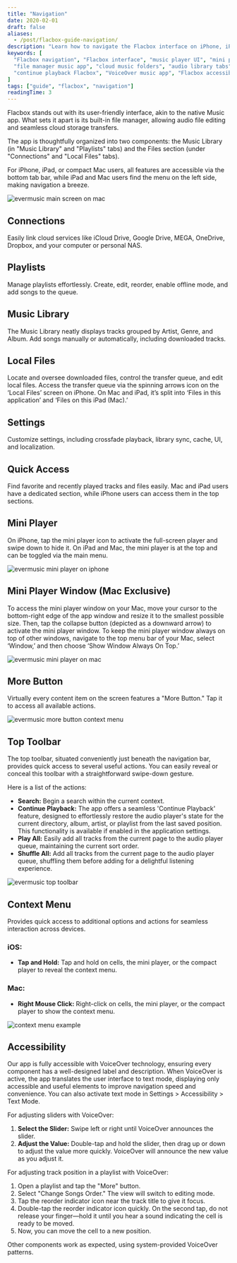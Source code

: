 ```yaml
---
title: "Navigation"
date: 2020-02-01
draft: false
aliases:
  - /post/flacbox-guide-navigation/
description: "Learn how to navigate the Flacbox interface on iPhone, iPad, and Mac. This guide covers Music Library, Local Files, Playlists, Settings, the mini player, top toolbar, and VoiceOver accessibility features."
keywords: [
  "Flacbox navigation", "Flacbox interface", "music player UI", "mini player iOS Mac",
  "file manager music app", "cloud music folders", "audio library tabs", 
  "continue playback Flacbox", "VoiceOver music app", "Flacbox accessibility"
]
tags: ["guide", "flacbox", "navigation"]
readingTime: 3
---
```


Flacbox stands out with its user-friendly interface, akin to the native Music app. What sets it apart is its built-in file manager, allowing audio file editing and seamless cloud storage transfers.

The app is thoughtfully organized into two components: the Music Library (in "Music Library" and "Playlists" tabs) and the Files section (under "Connections" and "Local Files" tabs).

For iPhone, iPad, or compact Mac users, all features are accessible via the bottom tab bar, while iPad and Mac users find the menu on the left side, making navigation a breeze.

![evermusic main screen on mac](21260c_1df3c22f20c64d13a7fc4de8052799b0~mv2.png)

## Connections

Easily link cloud services like iCloud Drive, Google Drive, MEGA, OneDrive, Dropbox, and your computer or personal NAS.

## Playlists

Manage playlists effortlessly. Create, edit, reorder, enable offline mode, and add songs to the queue.

## Music Library

The Music Library neatly displays tracks grouped by Artist, Genre, and Album. Add songs manually or automatically, including downloaded tracks.

## Local Files

Locate and oversee downloaded files, control the transfer queue, and edit local files. Access the transfer queue via the spinning arrows icon on the ‘Local Files’ screen on iPhone. On Mac and iPad, it’s split into ‘Files in this application’ and ‘Files on this iPad (Mac).’

## Settings

Customize settings, including crossfade playback, library sync, cache, UI, and localization.

## Quick Access

Find favorite and recently played tracks and files easily. Mac and iPad users have a dedicated section, while iPhone users can access them in the top sections.

## Mini Player

On iPhone, tap the mini player icon to activate the full-screen player and swipe down to hide it. On iPad and Mac, the mini player is at the top and can be toggled via the main menu.

![evermusic mini player on iphone](21260c_cb4ce9f954e246a09648bcf570a135ab~mv2.jpeg)

## Mini Player Window (Mac Exclusive)

To access the mini player window on your Mac, move your cursor to the bottom-right edge of the app window and resize it to the smallest possible size. Then, tap the collapse button (depicted as a downward arrow) to activate the mini player window. To keep the mini player window always on top of other windows, navigate to the top menu bar of your Mac, select ‘Window,’ and then choose ‘Show Window Always On Top.’

![evermusic mini player on mac](21260c_cba48622aaa54e8f9491bbf181bb7f41~mv2.png)

## More Button

Virtually every content item on the screen features a "More Button." Tap it to access all available actions.

![evermusic more button context menu](21260c_03c3140f30644909b6b6ee7ba8ec89de~mv2.png)

## Top Toolbar

The top toolbar, situated conveniently just beneath the navigation bar, provides quick access to several useful actions. You can easily reveal or conceal this toolbar with a straightforward swipe-down gesture.

Here is a list of the actions:

- **Search:** Begin a search within the current context.
- **Continue Playback:** The app offers a seamless 'Continue Playback' feature, designed to effortlessly restore the audio player's state for the current directory, album, artist, or playlist from the last saved position. This functionality is available if enabled in the application settings.
- **Play All:** Easily add all tracks from the current page to the audio player queue, maintaining the current sort order.
- **Shuffle All:** Add all tracks from the current page to the audio player queue, shuffling them before adding for a delightful listening experience.

![evermusic top toolbar](21260c_167a51b67d544ce6a229bd5c1cb8c0ac~mv2.png)

## Context Menu

Provides quick access to additional options and actions for seamless interaction across devices.

### iOS:

- **Tap and Hold:** Tap and hold on cells, the mini player, or the compact player to reveal the context menu.

### Mac:

- **Right Mouse Click:** Right-click on cells, the mini player, or the compact player to show the context menu.

![context menu example](21260c_a1ff22e697d5484394c2a2ba6b344596~mv2.png)

## Accessibility

Our app is fully accessible with VoiceOver technology, ensuring every component has a well-designed label and description. When VoiceOver is active, the app translates the user interface to text mode, displaying only accessible and useful elements to improve navigation speed and convenience. You can also activate text mode in Settings > Accessibility > Text Mode.

For adjusting sliders with VoiceOver:

1. **Select the Slider:** Swipe left or right until VoiceOver announces the slider.
2. **Adjust the Value:** Double-tap and hold the slider, then drag up or down to adjust the value more quickly. VoiceOver will announce the new value as you adjust it.

For adjusting track position in a playlist with VoiceOver:

1. Open a playlist and tap the "More" button.
2. Select "Change Songs Order." The view will switch to editing mode.
3. Tap the reorder indicator icon near the track title to give it focus.
4. Double-tap the reorder indicator icon quickly. On the second tap, do not release your finger—hold it until you hear a sound indicating the cell is ready to be moved.
5. Now, you can move the cell to a new position.

Other components work as expected, using system-provided VoiceOver patterns.